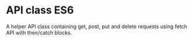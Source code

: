# API class ES6

A helper API class containing get, post, put and delete requests using fetch API with then/catch blocks.
